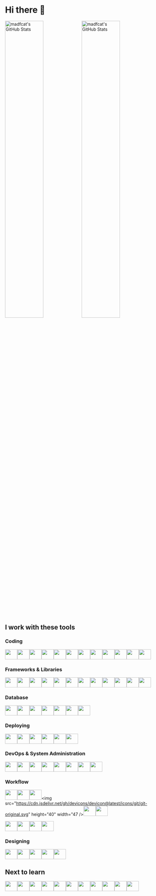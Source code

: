 # Hi there 👋

<img src="https://github-readme-stats.vercel.app/api/top-langs/?username=madfcat&theme=flag-india&show_icons=true&hide_border=true&layout=compact" alt="madfcat's GitHub Stats" style="width:50%" /><img src="https://github-readme-streak-stats.herokuapp.com/?user=madfcat&theme=flag-india&hide_border=true" alt="madfcat's GitHub Stats" style="width:50%" />


## I work with these tools

### Coding

<img src="https://cdn.jsdelivr.net/gh/devicons/devicon@latest/icons/javascript/javascript-original.svg" height="33" width="40" /><img src="https://cdn.jsdelivr.net/gh/devicons/devicon@latest/icons/typescript/typescript-original.svg" height="33" width="40" /><img src="https://cdn.jsdelivr.net/gh/devicons/devicon@latest/icons/c/c-original.svg" height="33" width="40" /><img src="https://cdn.jsdelivr.net/gh/devicons/devicon@latest/icons/cplusplus/cplusplus-original.svg" height="33" width="40" /><img src="https://cdn.jsdelivr.net/gh/devicons/devicon@latest/icons/python/python-original.svg" height="33" width="40" /><img src="https://cdn.jsdelivr.net/gh/devicons/devicon@latest/icons/html5/html5-original.svg" height="33" width="40" /><img src="https://cdn.jsdelivr.net/gh/devicons/devicon@latest/icons/css3/css3-original.svg" height="33" width="40" /><img src="https://cdn.jsdelivr.net/gh/devicons/devicon@latest/icons/nodejs/nodejs-original-wordmark.svg" height="33" width="40" /><img src="https://cdn.jsdelivr.net/gh/devicons/devicon@latest/icons/nodemon/nodemon-original.svg" height="33" width="40" /><img src="https://cdn.jsdelivr.net/gh/devicons/devicon@latest/icons/npm/npm-original-wordmark.svg" height="33" width="40" /><img src="https://cdn.jsdelivr.net/gh/devicons/devicon@latest/icons/vitejs/vitejs-original.svg" height="33" width="40" /><img src="https://cdn.jsdelivr.net/gh/devicons/devicon@latest/icons/markdown/markdown-original.svg" height="33" width="40"/>

### Frameworks & Libraries

<img src="https://cdn.jsdelivr.net/gh/devicons/devicon@latest/icons/react/react-original.svg" height="33" width="40" /><img src="https://cdn.jsdelivr.net/gh/devicons/devicon@latest/icons/gatsby/gatsby-original.svg" height="33" width="40" /><img src="https://cdn.jsdelivr.net/gh/devicons/devicon@latest/icons/nextjs/nextjs-plain.svg" height="33" width="40" /><img src="https://cdn.jsdelivr.net/gh/devicons/devicon@latest/icons/wordpress/wordpress-plain.svg" height="33" width="40" /><img src="https://cdn.jsdelivr.net/gh/devicons/devicon@latest/icons/woocommerce/woocommerce-original.svg" height="33" width="40" /><img src="https://cdn.jsdelivr.net/gh/devicons/devicon@latest/icons/threejs/threejs-original.svg" height="33" width="40" /><img src="https://cdn.jsdelivr.net/gh/devicons/devicon@latest/icons/tailwindcss/tailwindcss-original.svg" height="33" width="40" /><img src="https://cdn.jsdelivr.net/gh/devicons/devicon@latest/icons/jquery/jquery-original.svg" height="33" width="40" /><img src="https://cdn.jsdelivr.net/gh/devicons/devicon@latest/icons/lodash/lodash-original.svg" height="33" width="40"/><img src="https://cdn.jsdelivr.net/gh/devicons/devicon@latest/icons/matplotlib/matplotlib-plain.svg" height="33" width="40" /><img src="https://cdn.jsdelivr.net/gh/devicons/devicon@latest/icons/numpy/numpy-original.svg" height="33" width="40" /><img src="https://cdn.jsdelivr.net/gh/devicons/devicon@latest/icons/pandas/pandas-original.svg" height="33" width="40" />

### Database


<img src="https://cdn.jsdelivr.net/gh/devicons/devicon@latest/icons/postgresql/postgresql-original.svg" height="33" width="40" /><img src="https://cdn.jsdelivr.net/gh/devicons/devicon@latest/icons/mysql/mysql-original.svg" height="33" width="40" /><img src="https://cdn.jsdelivr.net/gh/devicons/devicon@latest/icons/mariadb/mariadb-original.svg" height="33" width="40" /><img src="https://cdn.jsdelivr.net/gh/devicons/devicon@latest/icons/mongodb/mongodb-original.svg" height="33" width="40" /><img src="https://cdn.jsdelivr.net/gh/devicons/devicon@latest/icons/mongoose/mongoose-original.svg" height="33" width="40" /><img src="https://cdn.jsdelivr.net/gh/devicons/devicon@latest/icons/prisma/prisma-original.svg" height="33" width="40" /><img src="https://cdn.jsdelivr.net/gh/devicons/devicon@latest/icons/graphql/graphql-plain.svg" height="33" width="40" />

### Deploying

<img src="https://cdn.jsdelivr.net/gh/devicons/devicon@latest/icons/digitalocean/digitalocean-original.svg" height="33" width="40" /><img src="https://cdn.jsdelivr.net/gh/devicons/devicon@latest/icons/amazonwebservices/amazonwebservices-original-wordmark.svg" height="33" width="40" /><img src="https://cdn.jsdelivr.net/gh/devicons/devicon@latest/icons/vercel/vercel-original.svg" height="33" width="40" /><img src="https://cdn.jsdelivr.net/gh/devicons/devicon@latest/icons/netlify/netlify-original.svg" height="33" width="40" /><img src="https://cdn.jsdelivr.net/gh/devicons/devicon@latest/icons/github/github-original.svg" height="33" width="40" /><img src="https://cdn.jsdelivr.net/gh/devicons/devicon@latest/icons/firebase/firebase-original.svg" height="33" width="40"/>

### DevOps & System Administration


<img src="https://cdn.jsdelivr.net/gh/devicons/devicon@latest/icons/docker/docker-original.svg" height="33" width="40" /><img src="https://cdn.jsdelivr.net/gh/devicons/devicon@latest/icons/bash/bash-plain.svg" height="33" width="40" /><img src="https://cdn.jsdelivr.net/gh/devicons/devicon@latest/icons/linux/linux-original.svg" height="33" width="40" /><img src="https://cdn.jsdelivr.net/gh/devicons/devicon@latest/icons/nginx/nginx-original.svg" height="33" width="40" /><img src="https://cdn.jsdelivr.net/gh/devicons/devicon@latest/icons/ssh/ssh-original-wordmark.svg" height="33" width="40" /><img src="https://cdn.jsdelivr.net/gh/devicons/devicon@latest/icons/ohmyzsh/ohmyzsh-original.svg" height="33" width="40" /><img src="https://cdn.jsdelivr.net/gh/devicons/devicon@latest/icons/ubuntu/ubuntu-original.svg" height="33" width="40" /><img src="https://cdn.jsdelivr.net/gh/devicons/devicon@latest/icons/filezilla/filezilla-plain.svg" height="33" width="40" />

### Workflow

<img src="https://cdn.jsdelivr.net/gh/devicons/devicon@latest/icons/vscode/vscode-original.svg" height="33" width="40" /><img src="https://cdn.jsdelivr.net/gh/devicons/devicon@latest/icons/vim/vim-original.svg" height="33" width="40" /><img src="https://cdn.jsdelivr.net/gh/devicons/devicon@latest/icons/xcode/xcode-original.svg" height="33" width="40"/><img src="https://cdn.jsdelivr.net/gh/devicons/devicon@latest/icons/git/git-original.svg" height="40" width="47 /><img src="https://cdn.jsdelivr.net/gh/devicons/devicon@latest/icons/git/git-plain-wordmark.svg" height="33" width="40" /><img src="https://cdn.jsdelivr.net/gh/devicons/devicon@latest/icons/notion/notion-original.svg" height="33" width="40" />

<!-- <img src="https://cdn.jsdelivr.net/gh/devicons/devicon@latest/icons/slack/slack-original-wordmark.svg" height="33" width="40" /> --><img src="https://cdn.jsdelivr.net/gh/devicons/devicon@latest/icons/slack/slack-original.svg" height="33" width="40" /><img src="https://cdn.jsdelivr.net/gh/devicons/devicon@latest/icons/trello/trello-original.svg" height="33" width="40" /><img src="https://cdn.jsdelivr.net/gh/devicons/devicon@latest/icons/homebrew/homebrew-original.svg" height="33" width="40" /><img src="https://cdn.jsdelivr.net/gh/devicons/devicon@latest/icons/stackoverflow/stackoverflow-original-wordmark.svg" height="33" width="40" />


### Designing

<img src="https://cdn.jsdelivr.net/gh/devicons/devicon@latest/icons/blender/blender-original.svg" height="33" width="40" /><img src="https://cdn.jsdelivr.net/gh/devicons/devicon@latest/icons/figma/figma-original.svg" height="33" width="40" /><img src="https://cdn.jsdelivr.net/gh/devicons/devicon@latest/icons/illustrator/illustrator-plain.svg" height="33" width="40" /><img src="https://cdn.jsdelivr.net/gh/devicons/devicon@latest/icons/photoshop/photoshop-original.svg" height="33" width="40" /><img src="https://cdn.jsdelivr.net/gh/devicons/devicon@latest/icons/premierepro/premierepro-original.svg" height="33" width="40" />


## Next to learn

<img src="https://cdn.jsdelivr.net/gh/devicons/devicon@latest/icons/swift/swift-original.svg" height="33" width="40" /><img src="https://cdn.jsdelivr.net/gh/devicons/devicon@latest/icons/kotlin/kotlin-plain.svg" height="33" width="40"/><img src="https://cdn.jsdelivr.net/gh/devicons/devicon@latest/icons/svelte/svelte-original.svg" height="33" width="40" /><img src="https://cdn.jsdelivr.net/gh/devicons/devicon@latest/icons/solidjs/solidjs-original.svg" height="33" width="40" /><img src="https://cdn.jsdelivr.net/gh/devicons/devicon@latest/icons/angular/angular-original.svg" height="33" width="40" /><img src="https://cdn.jsdelivr.net/gh/devicons/devicon@latest/icons/vuejs/vuejs-original.svg" height="33" width="40" /><img src="https://cdn.jsdelivr.net/gh/devicons/devicon@latest/icons/storybook/storybook-original.svg" height="33" width="40" /><img src="https://cdn.jsdelivr.net/gh/devicons/devicon@latest/icons/jenkins/jenkins-original.svg" height="33" width="40" /><img src="https://cdn.jsdelivr.net/gh/devicons/devicon@latest/icons/kubernetes/kubernetes-plain.svg" height="33" width="40"/><img src="https://cdn.jsdelivr.net/gh/devicons/devicon@latest/icons/p5js/p5js-original.svg" height="33" width="40" /><img src="https://cdn.jsdelivr.net/gh/devicons/devicon@latest/icons/swagger/swagger-original.svg" height="33" width="40" />